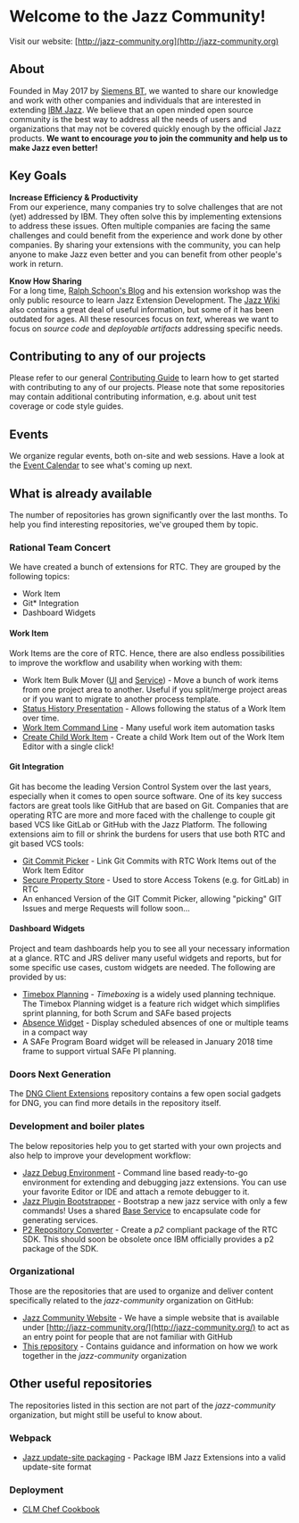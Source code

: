 # Welcome to the Jazz Community!
Visit our website: [http://jazz-community.org](http://jazz-community.org)

## About
Founded in May 2017 by [Siemens BT](https://siemens.com), we wanted to share our knowledge and work with other companies and individuals that are interested in extending [IBM Jazz](https://jazz.net/). We believe that an open minded open source community is the best way to address all the needs of users and organizations that may not be covered quickly enough by the official Jazz products. **We want to encourage _you_ to join the community and help us to make Jazz even better!**

## Key Goals
**Increase Efficiency & Productivity**<br>
From our experience, many companies try to solve challenges that are not (yet) addressed by IBM. They often solve this by implementing extensions to address these issues. Often multiple companies are facing the same challenges and could benefit from the experience and work done by other companies. By sharing your extensions with the community, you can help anyone to make Jazz even better and you can benefit from other people's work in return.

**Know How Sharing**<br>
For a long time, [Ralph Schoon's Blog](https://rsjazz.wordpress.com) and his extension workshop was the only public resource to learn Jazz Extension Development. The [Jazz Wiki](https://jazz.net/wiki) also contains a great deal of useful information, but some of it has been outdated for ages. All these resources focus on _text_, whereas we want to focus on *source code* and _deployable artifacts_ addressing specific needs.

## Contributing to any of our projects
Please refer to our general [Contributing Guide](CONTRIBUTING.md) to learn how to get started with contributing to any of our projects. Please note that some repositories may contain additional contributing information, e.g. about unit test coverage or code style guides.

## Events
We organize regular events, both on-site and web sessions. Have a look at the [Event Calendar](EVENTS.md) to see what's coming up next.

## What is already available
The number of repositories has grown significantly over the last months. To help you find interesting repositories, we've grouped them by topic.

### Rational Team Concert
We have created a bunch of extensions for RTC. They are grouped by the following topics:
- Work Item
- Git* Integration
- Dashboard Widgets

#### Work Item
Work Items are the core of RTC. Hence, there are also endless possibilities to improve the workflow and usability when working with them:
- Work Item Bulk Mover ([UI](https://github.com/jazz-community/rtc-workitem-bulk-mover-ui) and [Service](https://github.com/jazz-community/rtc-workitem-bulk-mover-service)) - Move a bunch of work items from one project area to another. Useful if you split/merge project areas or if you want to migrate to another process template.
- [Status History Presentation](https://github.com/jazz-community/rtc-statushistory-presentation) - Allows following the status of a Work Item over time.
- [Work Item Command Line](https://github.com/jazz-community/work-item-command-line) - Many useful work item automation tasks
- [Create Child Work Item](https://github.com/jazz-community/rtc-create-child-item-plugin) - Create a child Work Item out of the Work Item Editor with a single click!

#### Git Integration
Git has become the leading Version Control System over the last years, especially when it comes to open source software. One of its key success factors are great tools like GitHub that are based on Git. Companies that are operating RTC are more and more faced with the challenge to couple git based VCS like GitLab or GitHub with the Jazz Platform.
The following extensions aim to fill or shrink the burdens for users that use both RTC and git based VCS tools:
- [Git Commit Picker](https://github.com/jazz-community/rtc-git-commit-picker) - Link Git Commits with RTC Work Items out of the Work Item Editor
- [Secure Property Store](https://github.com/jazz-community/rtc-secure-user-property-store) - Used to store Access Tokens (e.g. for GitLab) in RTC
- An enhanced Version of the GIT Commit Picker, allowing "picking" GIT Issues and merge Requests will follow soon...

#### Dashboard Widgets
Project and team dashboards help you to see all your necessary information at a glance. RTC and JRS deliver many useful widgets and reports, but for some specific use cases, custom widgets are needed. The following are provided by us:
- [Timebox Planning](https://github.com/jazz-community/rtc-timeboxplanning) - _Timeboxing_ is a widely used planning technique. The Timebox Planning widget is a feature rich widget which simplifies sprint planning, for both Scrum and SAFe based projects
- [Absence Widget](https://github.com/jazz-community/rtc-absence-widget) - Display scheduled absences of one or multiple teams in a compact way
- A SAFe Program Board widget will be released in January 2018 time frame to support virtual SAFe PI planning.

### Doors Next Generation
The [DNG Client Extensions](https://github.com/jazz-community/dng-client-extensions) repository contains a few open social gadgets for DNG, you can find more details in the repository itself.

### Development and boiler plates
The below repositories help you to get started with your own projects and also help to improve your development workflow:
- [Jazz Debug Environment](https://github.com/jazz-community/jazz-debug-environment) - Command line based ready-to-go environment for extending and debugging jazz extensions. You can use your favorite Editor or IDE and attach a remote debugger to it.
- [Jazz Plugin Bootstrapper](https://github.com/jazz-community/jazz-plugin-maven-archetype) - Bootstrap a new jazz service with only a few commands! Uses a shared [Base Service](https://github.com/jazz-community/jazz-plugin-maven-archetype) to encapsulate code for generating services.
- [P2 Repository Converter](https://github.com/jazz-community/jazz-p2-repository-converter) - Create a _p2_ compliant package of the RTC SDK. This should soon be obsolete once IBM officially provides a p2 package of the SDK.

### Organizational
Those are the repositories that are used to organize and deliver content specifically related to the _jazz-community_ organization on GitHub:
- [Jazz Community Website](https://github.com/jazz-community/jazz-community.github.io) - We have a simple website that is available under [http://jazz-community.org/](http://jazz-community.org/) to act as an entry point for people that are not familiar with GitHub
- [This repository](https://github.com/jazz-community/welcome) - Contains guidance and information on how we work together in the _jazz-community_ organization

## Other useful repositories
The repositories listed in this section are not part of the _jazz-community_ organization, but might still be useful to know about.
### Webpack
- [Jazz update-site packaging](https://github.com/innerjoin/jazz-update-site-webpack-plugin) - Package IBM Jazz Extensions into a valid update-site format

### Deployment
- [CLM Chef Cookbook](https://github.com/depy-io/clm-chef-cookbook)     

